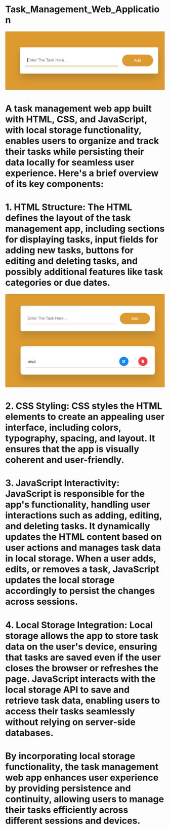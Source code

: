 # Task_Management_Web_Application

![home](<images/Screenshot 2024-05-08 105137.png>)

# A task management web app built with HTML, CSS, and JavaScript, with local storage functionality, enables users to organize and track their tasks while persisting their data locally for seamless user experience. Here's a brief overview of its key components:

# 1. **HTML Structure**: The HTML defines the layout of the task management app, including sections for displaying tasks, input fields for adding new tasks, buttons for editing and deleting tasks, and possibly additional features like task categories or due dates.

![add item](<images/Screenshot 2024-05-08 105154.png>)

# 2. **CSS Styling**: CSS styles the HTML elements to create an appealing user interface, including colors, typography, spacing, and layout. It ensures that the app is visually coherent and user-friendly.

# 3. **JavaScript Interactivity**: JavaScript is responsible for the app's functionality, handling user interactions such as adding, editing, and deleting tasks. It dynamically updates the HTML content based on user actions and manages task data in local storage. When a user adds, edits, or removes a task, JavaScript updates the local storage accordingly to persist the changes across sessions.

# 4. **Local Storage Integration**: Local storage allows the app to store task data on the user's device, ensuring that tasks are saved even if the user closes the browser or refreshes the page. JavaScript interacts with the local storage API to save and retrieve task data, enabling users to access their tasks seamlessly without relying on server-side databases.

# By incorporating local storage functionality, the task management web app enhances user experience by providing persistence and continuity, allowing users to manage their tasks efficiently across different sessions and devices.